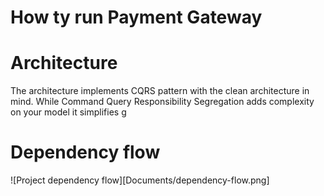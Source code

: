 # How ty run Payment Gateway

# Architecture
The architecture implements CQRS pattern with the clean architecture in mind.
While Command Query Responsibility Segregation adds complexity on your model it simplifies g

# Dependency flow

![Project dependency flow][Documents/dependency-flow.png]

